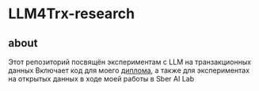 # LLM4Trx-research

## about
Этот репозиторий посвящён экспериментам с LLM на транзакционных данных
Включает код для моего [диплома](https://drive.google.com/file/d/1YDm5gYVeSLEMmF_wP3rEfPRPy-1fPvyy/view), а также для экспериментах на открытых данных 
в ходе моей работы в Sber AI Lab


